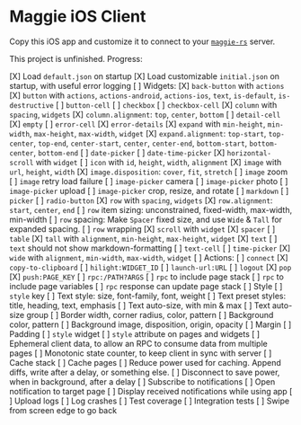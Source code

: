 #  Maggie iOS Client
Copy this iOS app and customize it to connect to your
[`maggie-rs`](https://github.com/mleonhard/maggie-rs) server.

This project is unfinished.  Progress:

[X] Load `default.json` on startup
[X] Load customizable `initial.json` on startup, with useful error logging
[ ] Widgets:
    [X] `back-button` with `actions`
    [X] `button` with `actions`, `actions-android`, `actions-ios`, `text`, `is-default`, `is-destructive`
    [ ] `button-cell`
    [ ] `checkbox`
    [ ] `checkbox-cell`
    [X] `column` with `spacing`, `widgets`
    [X] `column.alignment`: `top`, `center`, `bottom`
    [ ] `detail-cell`
    [X] `empty`
    [ ] `error-cell`
    [X] `error-details`
    [X] `expand` with `min-height`, `min-width`, `max-height`, `max-width`, `widget`
    [X] `expand.alignment`: `top-start`, `top-center`, `top-end`, `center-start`, `center`, `center-end`, `bottom-start`, `bottom-center`, `bottom-end`
    [ ] `date-picker`
    [ ] `date-time-picker`
    [X] `horizontal-scroll` with `widget`
    [ ] `icon` with `id`, `height`, `width`, `alignment`
    [X] `image` with `url`, `height`, `width`
    [X] `image.disposition`: `cover`, `fit`, `stretch`
    [ ] `image` zoom
    [ ] `image` retry load failure
    [ ] `image-picker` camera
    [ ] `image-picker` photo
    [ ] `image-picker` upload
    [ ] `image-picker` crop, resize, and rotate
    [ ] `markdown`
    [ ] `picker`
    [ ] `radio-button`
    [X] `row` with `spacing`, `widgets`
    [X] `row.alignment`: `start`, `center`, `end`
    [ ] `row` item sizing: unconstrained, fixed-width, max-width, min-width
    [ ] `row` spacing: Make `Spacer` fixed size, and use `Wide` & `Tall` for expanded spacing.
    [ ] `row` wrapping
    [X] `scroll` with `widget`
    [X] `spacer`
    [ ] `table`
    [X] `tall` with `alignment`, `min-height`, `max-height`, `widget`
    [X] `text`
    [ ] `text` should not show markdown-formatting
    [ ] `text-cell`
    [ ] `time-picker`
    [X] `wide` with `alignment`, `min-width`, `max-width`, `widget`
[ ] Actions:
    [ ] `connect`
    [X] `copy-to-clipboard`
    [ ] `hilight:WIDGET_ID`
    [ ] `launch-url:URL`
    [ ] `logout`
    [X] `pop`
    [X] `push:PAGE_KEY`
    [ ] `rpc:/PATH?ARGS`
    [ ] `rpc` to include page stack
    [ ] `rpc` to include page variables
    [ ] `rpc` response can update page stack
[ ] Style
    [ ] `style` key
    [ ] Text style: size, font-family, font, weight
    [ ] Text preset styles: title, heading, text, emphasis
    [ ] Text auto-size, with min & max
    [ ] Text auto-size group
    [ ] Border width, corner radius, color, pattern
    [ ] Background color, pattern
    [ ] Background image, disposition, origin, opacity
    [ ] Margin
    [ ] Padding
    [ ] `style` widget
    [ ] `style` attribute on pages and widgets
[ ] Ephemeral client data, to allow an RPC to consume data from multiple pages
[ ] Monotonic state counter, to keep client in sync with server
[ ] Cache stack
[ ] Cache pages
[ ] Reduce power used for caching.  Append diffs, write after a delay, or something else.
[ ] Disconnect to save power, when in background, after a delay
[ ] Subscribe to notifications
[ ] Open notification to target page
[ ] Display received notifications while using app
[ ] Upload logs
[ ] Log crashes
[ ] Test coverage
[ ] Integration tests
[ ] Swipe from screen edge to go back
